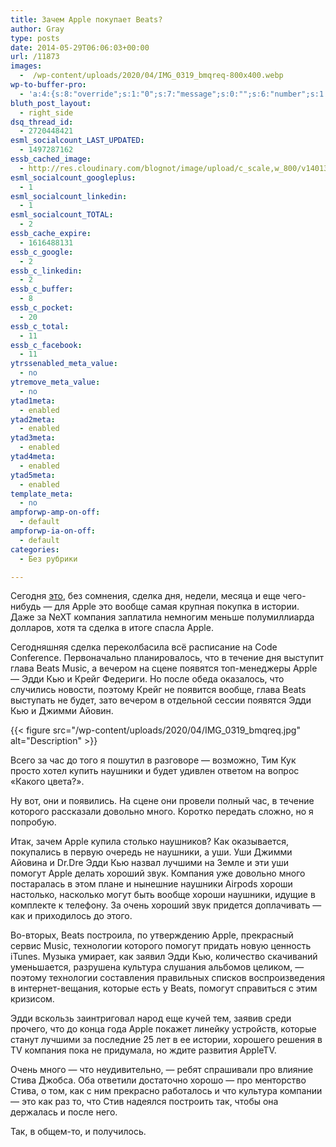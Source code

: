 ```yaml
---
title: Зачем Apple покупает Beats?
author: Gray
type: posts
date: 2014-05-29T06:06:03+00:00
url: /11873
images:
  -  /wp-content/uploads/2020/04/IMG_0319_bmqreq-800x400.webp
wp-to-buffer-pro:
  - 'a:4:{s:8:"override";s:1:"0";s:7:"message";s:0:"";s:6:"number";s:1:"1";s:16:"alternateMessage";s:0:"";}'
bluth_post_layout:
  - right_side
dsq_thread_id:
  - 2720448421
esml_socialcount_LAST_UPDATED:
  - 1497287162
essb_cached_image:
  - http://res.cloudinary.com/blognot/image/upload/c_scale,w_800/v1401342414/IMG_0319_bmqreq.jpg
esml_socialcount_googleplus:
  - 1
esml_socialcount_linkedin:
  - 1
esml_socialcount_TOTAL:
  - 2
essb_cache_expire:
  - 1616488131
essb_c_google:
  - 2
essb_c_linkedin:
  - 2
essb_c_buffer:
  - 8
essb_c_pocket:
  - 20
essb_c_total:
  - 11
essb_c_facebook:
  - 11
ytrssenabled_meta_value:
  - no
ytremove_meta_value:
  - no
ytad1meta:
  - enabled
ytad2meta:
  - enabled
ytad3meta:
  - enabled
ytad4meta:
  - enabled
ytad5meta:
  - enabled
template_meta:
  - no
ampforwp-amp-on-off:
  - default
ampforwp-ia-on-off:
  - default
categories:
  - Без рубрики

---
```








Сегодня <a href="http://www.apple.com/pr/library/2014/05/28Apple-to-Acquire-Beats-Music-Beats-Electronics.html" target="_blank" rel="noopener noreferrer">это</a>, без сомнения, сделка дня, недели, месяца и еще чего-нибудь — для Apple это вообще самая крупная покупка в истории. Даже за NeXT компания заплатила немногим меньше полумиллиарда долларов, хотя та сделка в итоге спасла Apple.

Сегодняшняя сделка переколбасила всё расписание на Code Conference. Первоначально планировалось, что в течение дня выступит глава Beats Music, а вечером на сцене появятся топ-менеджеры Apple — Эдди Кью и Крейг Федериги. Но после обеда оказалось, что случились новости, поэтому Крейг не появится вообще, глава Beats выступать не будет, зато вечером в отдельной сессии появятся Эдди Кью и Джимми Айовин.

{{< figure src="/wp-content/uploads/2020/04/IMG_0319_bmqreq.jpg" alt="Description" >}}

Всего за час до того я пошутил в разговоре — возможно, Тим Кук просто хотел купить наушники и будет удивлен ответом на вопрос &#171;Какого цвета?&#187;.

Ну вот, они и появились. На сцене они провели полный час, в течение которого рассказали довольно много. Коротко передать сложно, но я попробую.

Итак, зачем Apple купила столько наушников? Как оказывается, покупались в первую очередь не наушники, а уши. Уши Джимми Айовина и Dr.Dre Эдди Кью назвал лучшими на Земле и эти уши помогут Apple делать хороший звук. Компания уже довольно много постаралась в этом плане и нынешние наушники Airpods хороши настолько, насколько могут быть вообще хороши наушники, идущие в комплекте к телефону. За очень хороший звук придется доплачивать — как и приходилось до этого.

Во-вторых, Beats построила, по утверждению Apple, прекрасный сервис Music, технологии которого помогут придать новую ценность iTunes. Музыка умирает, как заявил Эдди Кью, количество скачиваний уменьшается, разрушена культура слушания альбомов целиком, — поэтому технологии составления правильных списков воспроизведения в интернет-вещания, которые есть у Beats, помогут справиться с этим кризисом.

Эдди вскользь заинтриговал народ еще кучей тем, заявив среди прочего, что до конца года Apple покажет линейку устройств, которые станут лучшими за последние 25 лет в ее истории, хорошего решения в TV компания пока не придумала, но ждите развития AppleTV.

Очень много — что неудивительно, — ребят спрашивали про влияние Стива Джобса. Оба ответили достаточно хорошо — про менторство Стива, о том, как с ним прекрасно работалось и что культура компании — это как раз то, что Стив надеялся построить так, чтобы она держалась и после него.

Так, в общем-то, и получилось.